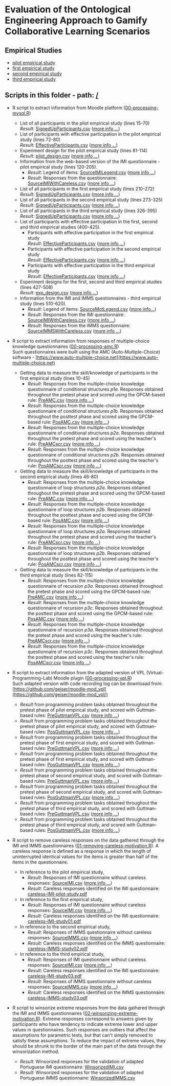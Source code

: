 # Evaluation of the Ontological Engineering Approach to Gamify Collaborative Learning Scenarios




## Empirical Studies

* [pilot empirical study](pilot-study/)
* [first empirical study](study01/)
* [second empirical study](study02/)
* [third empirical study](study03/)

## Scripts in this folder - path: [/](https://github.com/geiser/phd-thesis-evaluation/)
 

 * R script to extract information from Moodle platform ([00-processing-mysql.R](https://github.com/geiser/phd-thesis-evaluation/blob/master/00-processing-mysql.R))
   - List of all participants in the pilot empirical study (lines 15-70)<br/> _Result_: [SignedUpParticipants.csv](pilot-study/data/SignedUpParticipants.csv) ([more info ...](pilot-study/data/))
   - List of participants with effective participation in the pilot empirical study (lines 72-80)<br/> _Result_: [EffectiveParticipants.csv](pilot-study/data/EffectiveParticipants.csv) ([more info ...](pilot-study/data/))
   - Experiment design for the pilot empirical study (lines 81-114)<br/> _Result_: [pilot_design.csv](report/pilot_design.csv) ([more info ...](report/))
   - Information from the web-based version of the IMI questionnaire - pilot empirical study (lines 120-205).
     - _Result_: Legend of items: [SourceIMILegend.csv](pilot-study/data/SourceIMILegend.csv) ([more info ...](pilot-study/data/))
     - _Result_: Responses from the questionnaire: [SourceIMIWithCareless.csv](pilot-study/data/SourceIMIWithCareless.csv) ([more info ...](pilot-study/data/))
   - List of all participants in the first empirical study (lines 210-272)<br/> _Result_: [SignedUpParticipants.csv](study01/data/SignedUpParticipants.csv) ([more info ...](study01/data/))
   - List of all participants in the second empirical study (lines 273-325)<br/> _Result_: [SignedUpParticipants.csv](study02/data/SignedUpParticipants.csv) ([more info ...](study02/data/))
   - List of all participants in the third empirical study (lines 326-395)<br/> _Result_: [SignedUpParticipants.csv](study03/data/SignedUpParticipants.csv) ([more info ...](study03/data/))
   - List of participants with effective participation in the first, second and third empirical studies (400-425).
     - Participants with effective participation in the first empirical study<br/> _Result_: [EffectiveParticipants.csv](study01/data/EffectiveParticipants.csv) ([more info ...](study01/data/))
     - Participants with effective participation in the second empirical study<br/> _Result_: [EffectiveParticipants.csv](study02/data/EffectiveParticipants.csv) ([more info ...](study02/data/))
     - Participants with effective participation in the third empirical study<br/> _Result_: [EffectiveParticipants.csv](study03/data/EffectiveParticipants.csv) ([more info ...](study03/data/))
   - Experiment designs for the first, second and third empirical studies (lines 427-508)<br/> _Result_: [exp_design.csv](report/exp_design.csv) ([more info ...](report/))
   - Information from the IMI and IMMS questionnaires - third empirical study (lines 510-620).
     - _Result_: Legend of items: [SourceMotLegend.csv](study03/data/SourceMotLegend.csv) ([more info...](study03/data/))
     - _Result_: Responses from the IMI questionnaire: [SourceIMIWithCareless.csv](study03/data/SourceIMIWithCareless.csv) ([more info ...](study03/data/))
     - _Result_: Responses from the IMMS questionnaire: [SourceIMMSWithCareless.csv](study03/data/SourceIMMSWithCareless.csv) ([more info ...](study03/data/))

* R script to extract information from responses of multiple-choice knowledge questionnaires ([00-processing-amc.R](https://github.com/geiser/phd-thesis-evaluation/blob/master/00-processing-amc.R)) <br/> Such questionnaires were built using the AMC (Auto-Multiple-Choice) software - [https://www.auto-multiple-choice.net](https://www.auto-multiple-choice.net) 
   - Getting data to measure the skill/knowledge of participants in the first empirical study (lines 10-45)
     - _Result_: Responses from the multiple-choice knowledge questionnaire of conditional structures *p1a*. Responses obtained throughout the pretest phase and scored using the GPCM-based rule: [PreAMC.csv](study01/data/PreAMC.csv) ([more info ...](study01/data))
     - _Result_: Responses from the multiple-choice knowledge questionnaire of conditional structures *p1b*. Responses obtained throughout the posttest phase and scored using the GPCM-based rule: [PosAMC.csv](study01/data/PosAMC.csv) ([more info ...](study01/data))
     - _Result_: Responses from the multiple-choice knowledge questionnaire of conditional structures *p2a*. Responses obtained throughout the pretest phase and scored using the teacher's rule: [PreAMCscr.csv](study01/data/PreAMCscr.csv) ([more info ...](study01/data))
     - _Result_: Responses from the multiple-choice knowledge questionnaire of conditional structures *p2b*. Responses obtained throughout the posttest phase and scored using the teacher's rule: [PosAMCscr.csv](study01/data/PosAMCscr.csv) ([more info ...](study01/data))
   - Getting data to measure the skill/knowledge of participants in the second empirical study (lines 46-80)
     - _Result_: Responses from the multiple-choice knowledge questionnaire of loop structures *p2a*. Responses obtained throughout the pretest phase and scored using the GPCM-based rule: [PreAMC.csv](study02/data/PreAMC.csv) ([more info ...](study02/data))
     - _Result_: Responses from the multiple-choice knowledge questionnaire of loop structures *p2b*. Responses obtained throughout the posttest phase and scored using the GPCM-based rule: [PosAMC.csv](study02/data/PosAMC.csv) ([more info ...](study02/data))
     - _Result_: Responses from the multiple-choice knowledge questionnaire of loop structures *p2a*. Responses obtained throughout the pretest phase and scored using the teacher's rule: [PreAMCscr.csv](study02/data/PreAMCscr.csv) ([more info ...](study02/data))
     - _Result_: Responses from the multiple-choice knowledge questionnaire of loop structures *p2b*. Responses obtained throughout the posttest phase and scored using the teacher's rule: [PosAMCscr.csv](study02/data/PosAMCscr.csv) ([more info ...](study02/data))
   - Getting data to measure the skill/knowledge of participants in the third empirical study (lines 82-115)
     - _Result_: Responses from the multiple-choice knowledge questionnaire of recursion *p3a*. Responses obtained throughout the pretest phase and scored using the GPCM-based rule: [PreAMC.csv](study03/data/PreAMC.csv) ([more info ...](study03/data))
     - _Result_: Responses from the multiple-choice knowledge questionnaire of recursion *p3c*. Responses obtained throughout the posttest phase and scored using the GPCM-based rule: [PosAMC.csv](study03/data/PosAMC.csv) ([more info ...](study03/data))
     - _Result_: Responses from the multiple-choice knowledge questionnaire of recursion *p3a*. Responses obtained throughout the pretest phase and scored using the teacher's rule: [PreAMCscr.csv](study03/data/PreAMCscr.csv) ([more info ...](study03/data))
     - _Result_: Responses from the multiple-choice knowledge questionnaire of recursion *p3c*. Responses obtained throughout the posttest phase and scored using the teacher's rule: [PosAMCscr.csv](study03/data/PosAMCscr.csv) ([more info ...](study03/data))
     
* R script to extract information from the adapted version of VPL (Virtual-Programming-Lab) Moodle plugin ([00-processing-vpl.R](https://github.com/geiser/phd-thesis-evaluation/blob/master/00-processing-vpl.R)) <br/> Such adapted version with code recording log can be downloaad from: [https://github.com/geiser/moodle-mod_vpl](https://github.com/geiser/moodle-mod_vpl/) 
   - _Result_ from programming problem tasks obtained throughout the pretest phase of pilot empirical study, and scored with Guttman-based rules: [PreGuttmanVPL.csv](pilot-study/data/PreGuttmanVPL.csv) ([more info ...](pilot-study/data))
   - _Result_ from programming problem tasks obtained throughout the pretest phase of pilot empirical study, and scored with Guttman-based rules: [PosGuttmanVPL.csv](pilot-study/data/PosGuttmanVPL.csv) ([more info ...](pilot-study/data))
   - _Result_ from programming problem tasks obtained throughout the pretest phase of first empirical study, and scored with Guttman-based rules: [PreGuttmanVPL.csv](study01/data/PreGuttmanVPL.csv) ([more info ...](study01/data))
   - _Result_ from programming problem tasks obtained throughout the pretest phase of first empirical study, and scored with Guttman-based rules: [PosGuttmanVPL.csv](study01/data/PosGuttmanVPL.csv) ([more info ...](study01/data))
   - _Result_ from programming problem tasks obtained throughout the pretest phase of second empirical study, and scored with Guttman-based rules: [PreGuttmanVPL.csv](study02/data/PreGuttmanVPL.csv) ([more info ...](study02/data))
   - _Result_ from programming problem tasks obtained throughout the pretest phase of second empirical study, and scored with Guttman-based rules: [PosGuttmanVPL.csv](study02/data/PosGuttmanVPL.csv) ([more info ...](study02/data))
   - _Result_ from programming problem tasks obtained throughout the pretest phase of third empirical study, and scored with Guttman-based rules: [PreGuttmanVPL.csv](study03/data/PreGuttmanVPL.csv) ([more info ...](study03/data))
   - _Result_ from programming problem tasks obtained throughout the pretest phase of third empirical study, and scored with Guttman-based rules: [PosGuttmanVPL.csv](study03/data/PosGuttmanVPL.csv) ([more info ...](study03/data))

* R script to remove careless responses on the data gathered through the IMI and IMMS questionnaires ([01-removing-careless-motivation.R](https://github.com/geiser/phd-thesis-evaluation/blob/master/01-removing-careless-motivation.R)). A careless response is defined as a response in which the length of uninterrupted identical values for the items is greater than half of the items in the questionnaire.
  - In reference to the pilot empirical study,
    - _Result_: Responses of IMI questionnaire without careless responses: [SourceIMI.csv](pilot-study/data/SourceIMI.csv) ([more info ...](pilot-study/data))
    - _Result_: Careless responses identified on the IMI questionnaire: [careless-IMI-pilot-study.pdf](report/latex/careless-IMI-pilot-study.pdf)
  - In reference to the first empirical study,
    - _Result_: Responses of IMI questionnaire without careless responses: [SourceIMI.csv](study01/data/SourceIMI.csv) ([more info ...](study01/data))
    - _Result_: Careless responses identified on the IMI questionnaire: [careless-IMI-study01.pdf](report/latex/careless-IMI-study01.pdf)
  - In reference to the second empirical study,
    - _Result_: Responses of IMMS questionnaire without careless responses: [SourceIMMS.csv](study02/data/SourceIMMS.csv) ([more info ...](study02/data))
    - _Result_: Careless responses identified on the IMMS questionnaire: [careless-IMMS-study02.pdf](report/latex/careless-IMMS-study02.pdf)
  - In reference to the third empirical study,
    - _Result_: Responses of IMI questionnaire without careless responses: [SourceIMI.csv](study03/data/SourceIMI.csv) ([more info ...](study03/data))
    - _Result_: Careless responses identified on the IMI questionnaire: [careless-IMI-study03.pdf](report/latex/careless-IMI-study03.pdf)
    - _Result_: Responses of IMMS questionnaire without careless responses: [SourceIMMS.csv](study03/data/SourceIMMS.csv) ([more info ...](study03/data))
    - _Result_: Careless responses identified on the IMMS questionnaire: [careless-IMMS-study03.pdf](report/latex/careless-IMMS-study03.pdf)

* R script to winsorize extreme responses from the data gathered through the IMI and IMMS questionnaires ([02-winsorizing-extreme-motivation.R](https://github.com/geiser/phd-thesis-evaluation/blob/master/02-winsorizing-extreme-motivation.R)). Extreme responses correspond to answers given by participants who have tendency to indicate extreme lower and upper values in questionnaires. Such responses are outliers that affect the assumptions for parametric tests, but that can't simply removed to satisfy these assumptions. To reduce the impact of extreme values, they should be shrunk to the border of the main part of the data through the winsorization method.  
  - _Result_: Winsorized responses for the validation of adapted Portuguese IMI questionnaire: [WinsorizedIMI.csv](data/WinsorizedIMI.csv)
  - _Result_: Winsorized responses for the validation of adapted Portuguese IMMS questionnaire: [WinsorizedIMMS.csv](data/WinsorizedIMMS.csv)
